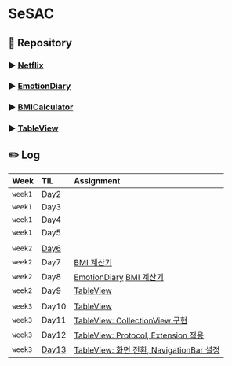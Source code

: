 # SeSAC

## 💽 Repository
### ▶️ [Netflix](https://github.com/HeegeePark/Netflix)
### ▶️ [EmotionDiary](https://github.com/HeegeePark/EmotionDiary)
### ▶️ [BMICalculator](https://github.com/HeegeePark/BMICalculator)
### ▶️ [TableView](https://github.com/HeegeePark/TableView)

## ✏️ Log
|Week|TIL|Assignment|
|:--|:--|:--|
|`week1`|Day2|
|`week1`|Day3|
|`week1`|Day4|
|`week1`|Day5|
|||
|`week2`|[Day6](https://github.com/HeegeePark/SeSAC/issues/2)|
|`week2`|Day7|[BMI 계산기](https://github.com/HeegeePark/SeSAC/issues/1)|
|`week2`|Day8|[EmotionDiary](https://github.com/HeegeePark/SeSAC/issues/3) [BMI 계산기](https://github.com/HeegeePark/SeSAC/issues/4)|
|`week2`|Day9|[TableView](https://github.com/HeegeePark/TableView/issues/1)|
|||
|`week3`|Day10|[TableView](https://github.com/HeegeePark/TableView/issues/2)|
|`week3`|Day11|[TableView: CollectionView 구현](https://github.com/HeegeePark/TableView/issues/4)|
|`week3`|Day12|[TableView: Protocol, Extension 적용](https://github.com/HeegeePark/TableView/issues/6)|
|`week3`|[Day13](https://github.com/HeegeePark/SeSAC/issues/5)|[TableView: 화면 전환, NavigationBar 설정](https://github.com/HeegeePark/TableView/issues/7)|
